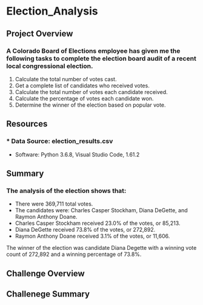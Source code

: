 # Election_Analysis
## Project Overview
### A Colorado Board of Elections employee has given me the following tasks to complete the election board audit of a recent local congressional election.

  1. Calculate the total number of votes cast.
  2. Get a complete list of candidates who received votes.
  3. Calculate the total number of votes each candidate received.
  4. Calculate the percentage of votes each candidate won.
  5. Determine the winner of the election based on popular vote.

## Resources

### * Data Source: election_results.csv
* Software: Python 3.6.8, Visual Studio Code, 1.61.2

## Summary

### The analysis of the election shows that:

* There were 369,711 total votes.
* The candidates were: Charles Casper Stockham, Diana DeGette, and Raymon Anthony Doane.
* Charles Casper Stockham received 23.0% of the votes, or 85,213.
* Diana DeGette received 73.8% of the votes, or 272,892.
* Raymon Anthony Doane received 3.1% of the votes, or 11,606.

The winner of the election was candidate Diana Degette with a winning vote count of 272,892 and a winning percentage of 73.8%.

## Challenge Overview
###


## Challenege Summary
###

